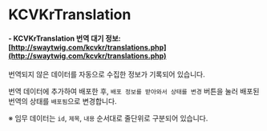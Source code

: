 KCVKrTranslation
================

#### - KCVKrTranslation 번역 대기 정보: [http://swaytwig.com/kcvkr/translations.php](http://swaytwig.com/kcvkr/translations.php)

번역되지 않은 데이터를 자동으로 수집한 정보가 기록되어 있습니다.

번역 데이터에 추가하여 배포한 후, ```배포 정보를 받아와서 상태를 변경``` 버튼을 눌러 배포된 번역의 상태를 ```배포됨```으로 변경합니다.

※ 임무 데이터는 ```id```, ```제목```, ```내용``` 순서대로 줄단위로 구분되어 있습니다.
